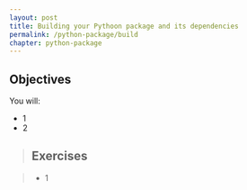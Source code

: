 ```yaml
---
layout: post
title: Building your Pythoon package and its dependencies
permalink: /python-package/build
chapter: python-package
---
```


## Objectives

You will:

* 1
* 2

> ## Exercises

> * 1
